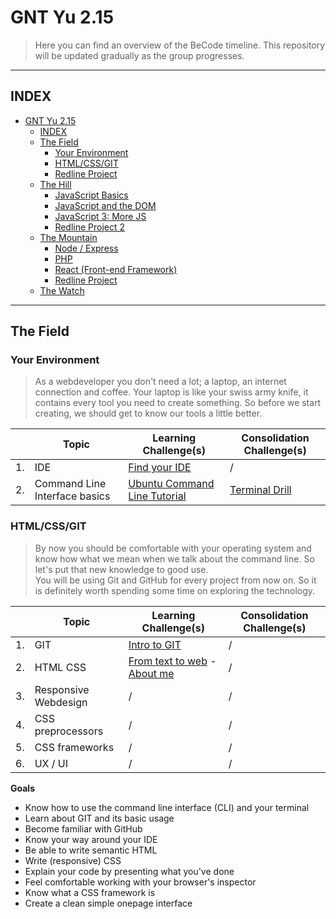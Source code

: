 # GNT Yu 2.15

> Here you can find an overview of the BeCode timeline. This repository will be updated gradually as the group progresses. 

---

## INDEX

- [GNT Yu 2.15](#gnt-yu-215)
  - [INDEX](#index)
  - [The Field](#the-field)
    - [Your Environment](#your-environment)
    - [HTML/CSS/GIT](#htmlcssgit)
    - [Redline Project](#redline-project)
  - [The Hill](#the-hill)
    - [JavaScript Basics](#javascript-basics)
    - [JavaScript and the DOM](#javascript-and-the-dom)
    - [JavaScript 3: More JS](#javascript-3-more-js)
    - [Redline Project 2](#redline-project-2)
  - [The Mountain](#the-mountain)
    - [Node / Express](#node--express)
    - [PHP](#php)
    - [React (Front-end Framework)](#react-front-end-framework)
    - [Redline Project](#redline-project-1)
  - [The Watch](./watch.md)

---


## The Field

### Your Environment

> As a webdeveloper you don't need a lot; a laptop, an internet connection and coffee.
> Your laptop is like your swiss army knife, it contains every tool you need to create something.
> So before we start creating, we should get to know our tools a little better.

|      | Topic          | Learning Challenge(s)                    | Consolidation Challenge(s)    |
| ---- | -------------- | ---------------------------------------- | ----------------------------- | 
| 1.   | IDE            | [Find your IDE](./1.The-Field/1.Environment/Find-Your-IDE.md)| / |
| 2.   | Command Line Interface basics | [Ubuntu Command Line Tutorial](https://tutorials.ubuntu.com/tutorial/command-line-for-beginners) | [Terminal Drill](./1.The-Field/1.Environment/Terminal-Drill/README.adoc) |

### HTML/CSS/GIT

> By now you should be comfortable with your operating system and know how what we mean when we talk about the command line. So let's put that new knowledge to good use.  
> You will be using Git and GitHub for every project from now on. So it is definitely worth spending some time on exploring the technology.

|      | Topic          | Learning Challenge(s)                    | Consolidation Challenge(s)                             |
| ---- | -------------- | ---------------------------------------- | ------------------------------------------------------ | 
| 1.   | GIT            | [Intro to GIT](/1.The-Field/2.Git/README.md) |   /    |
| 2.   | HTML CSS       | [From text to web](/1.The-Field/3.HTML-CSS/1.Basics/1.Text-to-HTML.md) - [About me](/1.The-Field/3.HTML-CSS/1.Basics/2.about-me.md) |/  |
| 3.   | Responsive Webdesign  | / | /  | 
| 4.   | CSS preprocessors| / | / | 
| 5.   | CSS frameworks| / | / | 
| 6.   | UX / UI| / | / | 


**Goals**

- Know how to use the command line interface (CLI) and your terminal
- Learn about GIT and its basic usage
- Become familiar with GitHub
- Know your way around your IDE
- Be able to write semantic HTML
- Write (responsive) CSS
- Explain your code by presenting what you've done
- Feel comfortable working with your browser's inspector
- Know what a CSS framework is
- Create a clean simple onepage interface